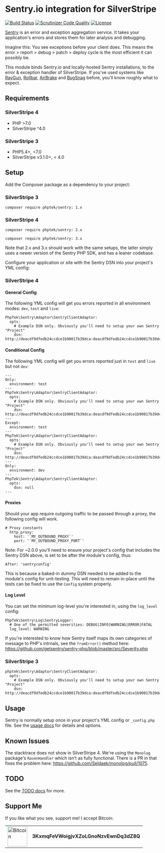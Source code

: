 # Sentry.io integration for SilverStripe

[![Build Status](https://api.travis-ci.org/phptek/silverstripe-sentry.svg?branch=master)](https://travis-ci.org/phptek/silverstripe-sentry)
[![Scrutinizer Code Quality](https://scrutinizer-ci.com/g/phptek/silverstripe-sentry/badges/quality-score.png?b=master)](https://scrutinizer-ci.com/g/phptek/silverstripe-sentry/?branch=master)
[![License](https://poser.pugx.org/phptek/sentry/license.svg)](https://github.com/phptek/silverstripe-sentry/blob/master/LICENSE.md)

[Sentry](https://sentry.io) is an error and exception aggregation service. It takes your application's errors and stores them for later analysis and debugging. 

Imagine this: You see exceptions before your client does. This means the error > report > debug > patch > deploy cycle is the most efficient it can possibly be.

This module binds Sentry.io and locally-hosted Sentry installations, to the error & exception handler of SilverStripe. If you've used systems like 
[RayGun](https://raygun.com), [Rollbar](https://rollbar.com), [AirBrake](https://airbrake.io/) and [BugSnag](https://www.bugsnag.com/) before, you'll know roughly what to expect.

## Requirements

### SilverStripe 4

 * PHP >7.0
 * SilverStripe ^4.0

### SilverStripe 3

 * PHP5.4+, <7.0
 * SilverStripe v3.1.0+, < 4.0

## Setup

Add the Composer package as a dependency to your project:

### SilverStripe 3

    composer require phptek/sentry: 1.x

### SilverStripe 4

    composer require phptek/sentry: 2.x

    composer require phptek/sentry: 3.x

Note that 2.x and 3.x should work with the same setups, the latter simply uses a
newer version of the Sentry PHP SDK, and has a leaner codebase.

Configure your application or site with the Sentry DSN into your project's YML config:

### SilverStripe 4

#### General Config ####

The following YML config will get you errors reported in all environment modes: `dev`, `test` and `live`: 

    PhpTek\Sentry\Adaptor\SentryClientAdaptor:
      opts:
        # Example DSN only. Obviously you'll need to setup your own Sentry "Project"
        dsn: http://deacdf9dfedb24ccdce1b90017b39dca:deacdf9dfedb24ccdce1b90017b39dca@sentry.mydomain.nz/44

#### Conditional Config ####

The following YML config will get you errors reported just in `test` and `live` but not `dev`: 

    ---
    Only:
      environment: test
    ---
    PhpTek\Sentry\Adaptor\SentryClientAdaptor:
      opts:
        # Example DSN only. Obviously you'll need to setup your own Sentry "Project"
        dsn: http://deacdf9dfedb24ccdce1b90017b39dca:deacdf9dfedb24ccdce1b90017b39dca@sentry.mydomain.nz/44
    ---
    Except:
      environment: test
    ---
    PhpTek\Sentry\Adaptor\SentryClientAdaptor:
      opts:
        # Example DSN only. Obviously you'll need to setup your own Sentry "Project"
        dsn: http://deacdf9dfedb24ccdce1b90017b39dca:deacdf9dfedb24ccdce1b90017b39dca@sentry.mydomain.nz/44
    ---
    Only:
      environment: dev
    ---
    PhpTek\Sentry\Adaptor\SentryClientAdaptor:
      opts:
        dsn: null
    ---

#### Proxies ####

Should your app require outgoing traffic to be passed through a proxy, the following config
will work.

    # Proxy constants
      http_proxy:
        host: '`MY_OUTBOUND_PROXY`'
        port: '`MY_OUTBOUND_PROXY_PORT`'

Note: For ~2.0.0 you'll need to ensure your project's config that includes the Sentry DSN above, is set to 
be after the module's config, thus:

    After: 'sentryconfig'

This is because a baked-in dummy DSN needed to be added to the module's config for unit-testing. This will
need to remain in-place until the tests can be fixed to use the `Config` system properly.

#### Log Level ####

You can set the minimum log-level you're interested in, using the `log_level` config:

```
PhpTek\Sentry\Log\SentryLogger:
  # One of the permitted severities: DEBUG|INFO|WARNING|ERROR|FATAL
  log_level: WARNING
```

If you're interested to know how Sentry itself maps its own categories of message to
PHP's intrnals, see the `fromError()` method here: https://github.com/getsentry/sentry-php/blob/master/src/Severity.php

### SilverStripe 3

    phptek\Sentry\Adaptor\SentryClientAdaptor:
      opts:
        # Example DSN only. Obviously you'll need to setup your own Sentry "Project"
        dsn: http://deacdf9dfedb24ccdce1b90017b39dca:deacdf9dfedb24ccdce1b90017b39dca@sentry.mydomain.nz/44

## Usage

Sentry is normally setup once in your project's YML config or `_config.php` file. See the [usage docs](docs/usage.md) for details and options.

## Known Issues

The stacktrace does not show in SilverStripe 4. We're using the `Monolog` package's `RavenHandler` which isn't as fully functional.
There is a PR in that fixes the problem here: https://github.com/Seldaek/monolog/pull/1075.

## TODO

See the [TODO docs](docs/todo.md) for more.

## Support Me

If you like what you see, support me! I accept Bitcoin:

<table border="0">
	<tr>
		<td rowspan="2">
			<img src="https://bitcoin.org/img/icons/logo_ios.png" alt="Bitcoin" width="64" height="64" />
		</td>
	</tr>
	<tr>
		<td>
			<b>3KxmqFeVWoigjvXZoLGnoNzvEwnDq3dZ8Q</b>
		</td>
	</tr>
</table>

<p>&nbsp;</p>
<p>&nbsp;</p>
